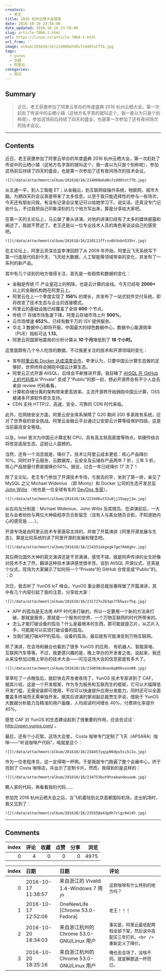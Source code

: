 ```yaml
---
creators:
  - 老王
title: 2016 杭州云栖大会随笔
date: 2016-10-16 23:56:00
date_updated: 2016-10-16 23:56:00
slug: article-7868-1.html
url: https://linux.cn/article-7868-1.html
url_from: ''
image: album/201610/16/214808wh48v7zdd8totf7b.jpg
tags:
  - yunos
  - 云栖
  - 阿里云
categories:
  - 观点
---
```


## Summary

> 近日，老王获邀参加了阿里云举办的年度盛典 2016 杭州云栖大会，第一次赶赴了传说中的云栖小镇（这地方名字真的就叫这个，我一直以为只是个别称呢），参加这场前后持续了四天的盛会，也是第一次参加了还有夜间场次的技术会议。

***

<!-- more -->

## Contents

近日，老王获邀参加了阿里云举办的年度盛典 2016 杭州云栖大会，第一次赶赴了传说中的云栖小镇（这地方名字真的就叫这个，我一直以为只是个别称呢），参加这场前后持续了四天的盛会，也是第一次参加了还有夜间场次的技术会议。

`![](/data/attachment/album/201610/16/214808wh48v7zdd8totf7b.jpg)`

从五通一平，到人工智能 ET；从金融云，到互联网级操作系统，物联网，城市大脑。为期四天的会议真是带来了太多信息，以至于我只能选择性的参与一些场次，今天还有朋友问我，有没有记录会议笔记可以给她学习下。说实话，还真没专门记些什么，不过我把自己印象深刻的几个地方写出来，算是分享给大家吧。

在第一天的主论坛上，马云做了重头讲演，对他的讲演已经有了太多的媒体披露和阐述了，我就不赘述了。老王还是以一位专业技术人员的角色来谈谈自己的感受吧。

`![](/data/attachment/album/201610/16/220111ffrzx6h3nbn535hr.jpg)`

在主论坛上，阿里云资深总监李津回顾了从 2009 年开始，阿里云飞天系统写下第一行底层代码到今天，飞天给大数据，人工智能等领域带来的变化，并发布了一系列的新产品。

其中有几个谈到的地方值得关注，首先是一些趋势和数据的变化：

* 金融是传统 IT 产业皇冠上的明珠，也是云计算的金线。今天已经有 **2000+** 以上的金融机构跑在阿里云上。
* 阿里云在上一个季度实现了 **156%** 的增长，并发布了一站式软件交付系统，即将改变了技术生态与企业的连接模式。
* 阿里云的基础设施已经覆盖了全球 **600** 个节点。
* 传统 IT 存储市场急速下降，阿里云存储市场上升 **500%**。
* 云市场增速 **652%**，已经有数千万的 ISV 提供服务。
* 华北 3 数据中心即将开服，中国最大的绿色数据中心，数据中心能源效率（PUE）指标可达 **1.13**。
* 阿里云将国家地震局的分析计算从 **10 个月**降低到了 **18 个小时。**

这里面颇有几个令人吃惊的数据，不过我更关注的技术和开源领域的变化：

* 宣布[阿里云和 Docker 达成深度合作](https://linux.cn/article-7859-1.html)。李津认为，只要中国云计算生态做的足够好，世界终将会拥抱中国云计算生态。
* 阿里云正式开源 AliSQL，后续会不断推进开源。我目睹了 [AliSQL 在 GitHub 上的代码库](https://github.com/alibaba/AliSQL)从“Private” 变成了“Public”的那一刻，想必开源界会有不少人会去亲自 review 代码看看。
* 计算和存储分离的架构带来更高效率。主流开源界开始拥抱中国云计算，OSS 被诸多开源软件原生支持。
* CDN 支持 HTTP/2，高速，安全，可靠的 CDN 时代来临。

此外，在网络安全方面，阿里云安全体系保障了 G20 期间 200 多家政务系统，应对了世界级的安全挑战。阿里云金融云平台通过公安部云计算等级保护四级，这是当前最高安全等级。

以及，Intel 首次为中国云计算定制 CPU，具有高主频高密度等特点，软硬件结合将改变底层生态。这挺让人震撼的。

当然，还有一个消息就是，降价了。技术让阿里云成本更低：核心产品降价10%。同时对于云服务，云数据库，云安全及云储存产品两年 7 折，三年 5 折。核心产品按量付费直接降价50%。据说，过去一年已经降价 17 次了！

除了主论坛，老王专门参加了开源技术专场，亏我去的早，坐到了第一排，亲见了 MySQL 之父 Michael Widenius （即 Monty）和 Docker 公司的生态开发总监 [John Willis](https://blog.docker.com/author/john-willis/) （他也是一位全球有名的 [DevOps 专家](http://itrevolution.com/devops-handbook)）。

`![](/data/attachment/album/201610/16/223406ut53u8jj15opyj3w.jpg)`

从右向左分别是：Michael Widenius、John Willis 及其随员。在讲演前后，一大批与会者纷纷与两位大神级程序员合影留念（没有人与美女随员合影，不知道她内心的感受是……）。

开源专场是由阿里云技术专家唐容主持的，并做了开篇演讲《阿里开源发展与生态》，算是比较系统的讲了阿里开源的发展和理念吧。

`![](/data/attachment/album/201610/16/224351akgegk7ge76m8gbv.jpg)`

其后两位国外大神的英文演讲还是干货满满，感觉不错，就是同声传译的女生好像对技术不太了然，翻译这种技术演讲感觉很辛苦。说到 AliSQL 开源仪式，还真是个仪式，现场为大家展示了如何将一个“Private”的 GitHub 仓库变成“Public”的。 ：D

次日，我去听了 YunOS IoT 峰会。YunOS 事业群总裁张春晖做了开篇演讲，其中有几个内容引起了我的注意，分享给大家：

`![](/data/attachment/album/201610/16/231737x2b3qn7fbhwzcfhq.jpg)`

* APP 的孤岛是无法用 APP 时代来打破的，所以一定要用一个新的方法来打破，那就是服务，那就是一个服务的世界、一个万物互联网的时代所带来的。
* 怎么才能打破设备的孤岛？什么是最根本的东西，那可能就是芯片，从芯片入手，可能就可以实现打破设备的孤岛。
* 当我们能打破APP的孤岛，设备的孤岛，最后就有可能演变到万物互联网。

除了演讲，在会场和展台也看到了很多 YunOS 的应用， 有机器人、智能家电、互联网汽车等等。不过，我更感兴趣的是，晚上举办的开发者之夜。说起来，我还从来没参加过晚上举办的技术大会——可见这场大会的信息密度有多大了。

`![](/data/attachment/album/201610/16/234038c0oax6q006xxon00.jpg)`

草草吃了一点晚饭后，就赶快去开发者夜场了，YunOS 技术专家讲到了 CAF， 据其介绍，这是一个开发框架，作为专为服务和互联而生的框架，它可以大幅降低开发门槛，无需安装即可使用，不仅可以快速提升应用分发能力，同时还可以全面覆盖多终端而无需单独开发。据其后讲演的掌阅副总裁贾生亭说，借助于 YunOS 大数据分析能力及精准的用户画像，人均阅读时间增长 40%，付费转化率提升 45%。

感觉 CAF 对 YunOS 的生态建设起到了很重要的作用，应该去试试： <http://open.yunos.com/> 。

最后，还有个小花絮，这场大会里， Costa 咖啡专门定制了飞天（APSARA）咖啡——“听说咖啡产代码”，喏就是这个：

`![](/data/attachment/album/201610/16/234457yqip06dps5si5i1u.jpg)`

作为一位老程序员，这一定得喝一杯啊。于是我就专门跑遍了整个会展中心，终于找到了 Costa 咖啡店，并出示了定制卡片。然而，我得到的是这样的：

`![](/data/attachment/album/201610/16/234753but9tnabandouuom.jpg)`

瞧人家的代码，再看看我的代码……

参加完 2016 杭州云栖大会之后，当飞机着陆到北京首都国际机场，走出机场时，我又见到了：

`![](/data/attachment/album/201610/16/235558a43p8h7vlgc9414h.jpg)`

***

## Comments


|   index |   评论 |   收藏 |   点赞 |   分享 |   浏览 |
|--------:|-------:|-------:|-------:|-------:|-------:|
|       0 |      4 |      0 |      0 |      0 |   4975 |

|   index | 日期                | 日期                                      | 评论                                                                                |
|--------:|:--------------------|:------------------------------------------|:------------------------------------------------------------------------------------|
|       0 | 2016-10-17 11:38:57 | 来自浙江的 Vivaldi 1.4-Windows 7 用户     | `这款咖啡有什么特别的地方吗？`                                                      |
|       1 | 2016-10-17 12:52:06 | OneNewLife [Chrome 53.0-Fedora]           | `老王！！！`                                                                        |
|       2 | 2016-10-20 18:34:03 | 来自浙江杭州的 Chrome 53.0-GNU/Linux 用户 | `事实是，阿里云最低配两档全部下架，然后说中高配买三年打折。<br /> 重新定义了降价。` |
|       3 | 2016-10-20 18:35:16 | 来自浙江杭州的 Chrome 53.0-GNU/Linux 用户 | `俺也去会场了，没啥不同。就是解题送一杯而已。`                                      |
